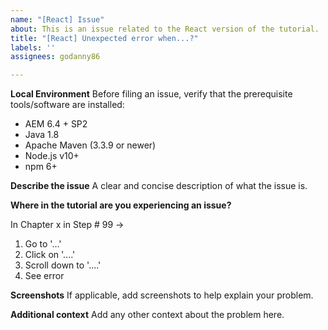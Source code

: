 ```yaml
---
name: "[React] Issue"
about: This is an issue related to the React version of the tutorial.
title: "[React] Unexpected error when...?"
labels: ''
assignees: godanny86

---
```


**Local Environment**
Before filing an issue, verify that the prerequisite tools/software are installed:

* AEM 6.4 + SP2
* Java 1.8
* Apache Maven (3.3.9 or newer)
* Node.js v10+
* npm 6+

**Describe the issue**
A clear and concise description of what the issue is.

**Where in the tutorial are you experiencing an issue?**

In Chapter x in Step # 99 ->

1. Go to '...'
2. Click on '....'
3. Scroll down to '....'
4. See error

**Screenshots**
If applicable, add screenshots to help explain your problem.

**Additional context**
Add any other context about the problem here.
